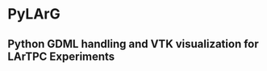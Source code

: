 # PyLArG
Python GDML handling and VTK visualization for LArTPC Experiments
-----------------------------------------------------------------
